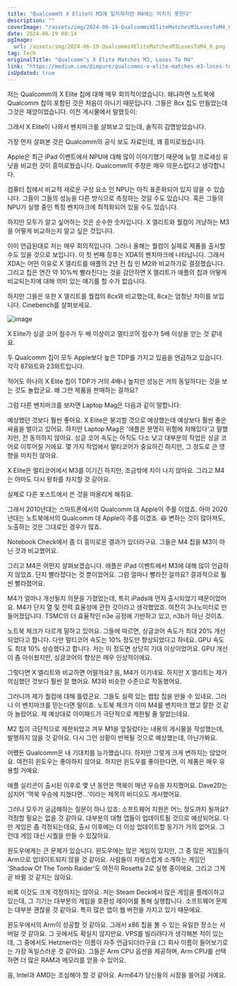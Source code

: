 ```yaml
---
title: "Qualcomm의 X Elite이 M3에 일치하지만 M4에는 미치지 못한다"
description: ""
coverImage: "/assets/img/2024-06-19-QualcommsXEliteMatchesM3LosesToM4_0.png"
date: 2024-06-19 09:14
ogImage: 
  url: /assets/img/2024-06-19-QualcommsXEliteMatchesM3LosesToM4_0.png
tag: Tech
originalTitle: "Qualcomm’s X Elite Matches M3, Loses To M4"
link: "https://medium.com/@impure/qualcomms-x-elite-matches-m3-loses-to-m4-b15b03f33f67"
isUpdated: true
---
```






저는 Qualcomm의 X Elite 칩에 대해 매우 회의적이었습니다. 왜냐하면 노트북에 Qualcomm 칩이 포함된 것은 처음이 아니기 때문입니다. 그들은 8cx 칩도 만들었는데 그것은 재앙이었습니다. 이전 게시물에서 말했듯이:

그래서 X Elite이 나와서 벤치마크를 살펴보고 있는데, 솔직히 감명받았습니다.

가장 먼저 살펴본 것은 Qualcomm의 공식 보도 자료인데, 꽤 흥미로웠습니다.

Apple은 최근 iPad 이벤트에서 NPU에 대해 많이 이야기했기 때문에 뉴럴 프로세싱 유닛을 비교한 것이 흥미로웠습니다. Qualcomm의 주장은 매우 의문스럽다고 생각합니다.

<div class="content-ad"></div>

컴퓨터 칩에서 비교적 새로운 구성 요소 인 NPU는 아직 표준화되어 있지 않을 수 있습니다. 그들이 그들의 성능을 다른 방식으로 측정하는 것일 수도 있습니다. 혹은 그들의 NPU가 실행 중인 특정 벤치마크에 최적화되어 있을 수도 있습니다.

하지만 모두가 알고 싶어하는 것은 순수한 숫자입니다. X 엘리트와 퀄컴이 겨냥하는 M3을 어떻게 비교하는지 알고 싶은 것입니다.

이미 언급된대로 저는 매우 회의적입니다. 그러나 올해는 퀄컴이 실제로 제품을 출시할 수도 있을 것으로 보입니다. 이 첫 번째 징후는 XDA의 벤치마크에 나타납니다. 그래서 XDA는 어떤 이유로 X 엘리트를 애플의 2년 전 칩 인 M2와 비교하기로 결정했습니다. 그리고 칩은 연간 약 10%씩 빨라진다는 것을 감안하면 X 엘리트가 애플의 칩과 어떻게 비교되는지에 대해 의미 있는 얘기를 할 수가 없습니다.

하지만 그들은 또한 X 엘리트를 퀄컴의 8cx와 비교했는데, 8cx는 엄청난 차이를 보입니다. Cinebench를 살펴보세요.

<div class="content-ad"></div>

![image](/assets/img/2024-06-19-QualcommsXEliteMatchesM3LosesToM4_0.png)

X Elite가 싱글 코어 점수가 두 배 이상이고 멀티코어 점수가 5배 이상을 얻는 것 같네요.

두 Qualcomm 칩이 모두 Apple보다 높은 TDP를 가지고 있음을 언급하고 있습니다. 각각 87와트와 23와트입니다.

적어도 하나의 X Elite 칩이 TDP가 거의 4배나 높지만 성능은 거의 동일하다는 것을 보는 것도 놀랍군요. 왜 그런 제품을 판매하는 걸까요?

<div class="content-ad"></div>

그럼 다른 벤치마크를 보자면 Laptop Mag은 다음과 같이 말합니다:

예상했던 것보다 훨씬 좋아요. X Elite은 붕괴할 것으로 예상했는데 예상보다 훨씬 좋은 싸움을 벌이고 있어요. 하지만 Laptop Mag은 '애플은 분명히 위험에 처해있다'고 말했지만, 전 동의하지 않아요. 싱글 코어 속도는 아직도 다소 낮고 대부분의 작업은 싱글 코어로 이루어질 거에요. 몇 가지 작업에서 멀티코어가 중요하긴 하지만, 그 정도로 큰 영향을 미치진 않아요.

X Elite은 멀티코어에서 M3를 이기긴 하지만, 조금밖에 차이 나지 않아요. 그리고 M4는 아마도 다시 왕좌를 차지할 것 같아요.

실제로 다른 포스트에서 쓴 것을 떠올리게 해줘요.

<div class="content-ad"></div>

그래서 2010년대는 스마트폰에서의 Qualcomm 대 Apple이 주를 이었죠. 아마 2020년대는 노트북에서의 Qualcomm 대 Apple이 주를 이겠죠. 😆 변하는 것이 많아져도, 노출하는 것은 그대로인 경우가 많죠.

Notebook Check에서 좀 더 흥미로운 결과가 있더라구요. 그들은 M4 칩을 M3이 아닌 것과 비교했어요.

그리고 M4은 어떤지 살펴보겠습니다. 애플은 iPad 이벤트에서 M3에 대해 많이 언급하지 않았죠. 단지 빨라졌다는 것 뿐이었어요. 그럼 얼마나 빨라진 걸까요? 결과적으로 훨씬 빨라졌어요.

M4가 얼마나 개선될지 의문을 가졌었는데, 특히 iPads에 먼저 출시되었기 때문이었어요. M4가 단지 열 및 전력 효율성에 관한 것이라고 생각했었죠. 여전히 3나노미터로 만들어졌답니다. TSMC의 더 효율적인 n3e 공정에 기반하고 있고, n3b가 아닌 것이죠.

<div class="content-ad"></div>

노트북 체크가 다르게 말하고 있어요. 그들에 따르면, 싱글코어 속도가 최대 20% 개선되었다고 합니다. 다만 멀티코어 속도는 10% 정도만 향상되었다고 하네요. GPU 속도도 최대 10% 상승했다고 합니다. 저는 이 정도면 상당히 기대 이상이었어요. GPU 개선이 좀 아쉬웠지만, 싱글코어의 향상은 매우 인상적이에요.

그렇다면 X 엘리트와 비교하면 어떨까요? 음, M4가 이기네요. 하지만 X 엘리트는 제가 의심했던 것보다 훨씬 잘 했어요. M3와 비슷한 수준으로 작동했어요.

그러니까 제가 퀄컴에 대해 틀렸군요. 그들도 실력 있는 랩탑 칩을 만들 수 있네요. 그러니 이 벤치마크를 믿는다면 말이죠. 노트북 체크가 이미 M4를 벤치마크 했고 잘한 것 같아 놀랐어요. 제 예상대로 아이패드가 극단적으로 제한될 줄 알았는데요.

M2 칩이 극단적으로 제한되었고 겨우 M1을 앞질렀다는 내용의 게시물을 작성했는데, 발행하지 않을 것 같아요. 다시 그런 상황이 반복될 것으로 예상했는데, 아닌가봐요.

<div class="content-ad"></div>

어쨌든 Qualcomm은 내 기대치를 능가했습니다. 하지만 그렇게 크게 변하지는 않았어요. 여전히 윈도우는 좋아하지 않아요. 하지만 윈도우를 좋아한다면, 이 제품은 매우 유용할 거예요.

애플 실리콘이 출시된 이후로 몇 년 동안은 맥북이 매년 우승을 차지했어요. Dave2D는 심지어 '맥북 우승에 지쳤다면...'이라는 제목의 비디오도 게시했어요.

그러나 모두가 궁금해하는 질문이 하나 있죠: 소프트웨어 지원은 어느 정도까지 될까요? 걱정할 필요는 없을 것 같아요. 대부분의 대형 앱들이 업데이트될 것으로 예상되어요. 다만 게임은 좀 걱정되는데요, 출시 이후에는 더 이상 업데이트할 동기가 거의 없어요. 그런데 게임 대신 시퀄을 만들 수 있잖아요.

윈도우에게는 큰 문제가 있습니다. 윈도우에는 많은 게임이 있지만, 그 중 많은 게임들이 Arm으로 업데이트되지 않을 것 같아요. 사람들이 자랑스럽게 소개하는 게임인 'Shadow Of The Tomb Raider'도 여전히 Rosetta 2로 실행 중이에요. 그리고 그게 곧 바뀔 것 같지는 않아요.

<div class="content-ad"></div>

비록 이것도 크게 걱정하지는 않아요. 저는 Steam Deck에서 많은 게임을 플레이하고 있는데, 그 기기는 대부분의 게임을 호환성 레이어를 통해 실행합니다. 소프트웨어 문제는 대부분 괜찮을 것 같아요. 특히 많은 앱이 웹 버전을 가지고 있기 때문에요.

윈도우에서의 Arm이 성공할 것 같아요. 그래서 x86 칩을 볼 수 있는 유일한 장소는 서버일 것 같아요. 그 곳에서도 확실치 않지만요. VPS를 빌리려다가 생각해본 적이 있는데, 그 중에서도 Hetzner라는 이름이 자주 언급되더라구요 (그 회사 이름이 들어보기로는 가장 독일스러운 것 같아요). 그들은 Arm CPU 옵션을 제공하며, Arm CPU를 선택하면 더 많은 RAM과 메모리를 얻을 수 있어요.

음, Intel과 AMD는 조심해야 할 것 같아요. Arm64가 당신들의 시장을 쓸어갈 거예요.
